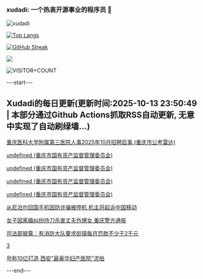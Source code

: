 ### xudadi: 一个热衷开源事业的程序员 👋

![xudadi](https://github-readme-stats-git-masterorgs-github-readme-stats-team.vercel.app/api?username=xudadi)

[![Top Langs](https://github-readme-stats.vercel.app/api/top-langs/?username=xudadi)](https://github.com/anuraghazra/github-readme-stats)

[![GitHub Streak](https://streak-stats.demolab.com?user=xudadi&locale=zh_Hans)](https://git.io/streak-stats)

![](https://raw.githubusercontent.com/xudadi/xudadi/main/assets/github-contribution-grid-snake.svg)

![VISITOR+COUNT](https://komarev.com/ghpvc/?username=xudadi&label=VISITOR+COUNT)


---start---

## Xudadi的每日更新(更新时间:2025-10-13 23:50:49 | 本部分通过Github Actions抓取RSS自动更新, 无意中实现了自动刷绿墙...)

[重庆医科大学附属第三医院人事2025年10月招聘启事 (重庆市公考雷达)](https://www.gongkaoleida.com/article/2647815)

[undefined (重庆市国有资产监督管理委员会)](https://dadilab.github.io/feeds/all.xml)

[undefined (重庆市国有资产监督管理委员会)](https://dadilab.github.io/feeds/all.xml)

[undefined (重庆市国有资产监督管理委员会)](https://dadilab.github.io/feeds/all.xml)

[undefined (重庆市国有资产监督管理委员会)](https://dadilab.github.io/feeds/all.xml)

[从尼泊尔回国手机因防诈骗被停机 机主将起诉中国移动](https://m.163.com/news/article/KBP6N0530534P59R.html)

[女子因离婚纠纷持刀杀害丈夫外甥女 重庆警方通报](https://m.163.com/news/article/KBP9O1800534P59R.html)

[司法部披露：有消防大队要求街镇每月罚款不少于2千元](https://m.163.com/news/article/KBP3GKOP0512D3VJ.html)

[3](https://m.163.com/touch/news/sub/domestic)

[号称10亿打造 西安"最豪华妇产医院"流拍](https://m.163.com/news/article/KBP3K698051492T3.html)

---end---

